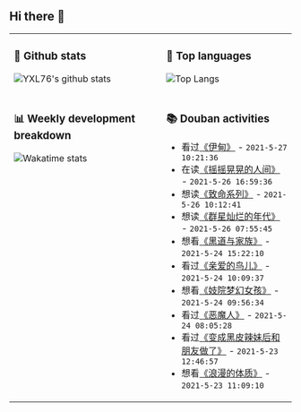 ## Hi there 👋

<table>
<tr>
<td valign="top" width="54%">

### 🔭 Github stats

![YXL76's github stats](https://github-readme-stats.yxl76.vercel.app/api?username=YXL76&count_private=true&show_icons=true&include_all_commits=true&theme=prussian&line_height=28&disable_animations=true)

</td>

<td valign="top" width="46%">

### 🌱 Top languages

![Top Langs](https://github-readme-stats.yxl76.vercel.app/api/top-langs/?username=YXL76&layout=compact&theme=prussian&langs_count=8&hide=HTML,CSS,SCSS)

</td>
</tr>
<tr>
<td valign="top" width="54%">

### 📊 Weekly development breakdown

![Wakatime stats](https://github-readme-stats.yxl76.vercel.app/api/wakatime?username=YXL76&layout=compact&theme=prussian)


</td>
<td valign="top" width="46%">

### 📚 Douban activities

- 看过[《伊甸》](http://movie.douban.com/subject/33413813/) - `2021-5-27 10:21:36`
- 在读[《摇摇晃晃的人间》](https://book.douban.com/subject/26309861/) - `2021-5-26 16:59:36`
- 想读[《致命系列》](https://book.douban.com/subject/1888404/) - `2021-5-26 10:12:41`
- 想读[《群星灿烂的年代》](https://book.douban.com/subject/35464501/) - `2021-5-26 07:55:45`
- 想看[《黑道与家族》](http://movie.douban.com/subject/35087486/) - `2021-5-24 15:22:10`
- 看过[《亲爱的鸟儿》](http://movie.douban.com/subject/35426422/) - `2021-5-24 10:09:37`
- 想看[《妓院梦幻女孩》](http://movie.douban.com/subject/25933540/) - `2021-5-24 09:56:34`
- 看过[《恶魔人》](http://movie.douban.com/subject/4070148/) - `2021-5-24 08:05:28`
- 看过[《变成黑皮辣妹后和朋友做了》](http://movie.douban.com/subject/35371354/) - `2021-5-23 12:46:57`
- 想看[《浪漫的体质》](http://movie.douban.com/subject/30464551/) - `2021-5-23 11:09:10`

</td>
</tr>
</table>

<!--
**YXL76/YXL76** is a ✨ _special_ ✨ repository because its `README.md` (this file) appears on your GitHub profile.

Here are some ideas to get you started:

- 🔭 I’m currently working on ...
- 🌱 I’m currently learning ...
- 👯 I’m looking to collaborate on ...
- 🤔 I’m looking for help with ...
- 💬 Ask me about ...
- 📫 How to reach me: ...
- 😄 Pronouns: ...
- ⚡ Fun fact: ...
-->
